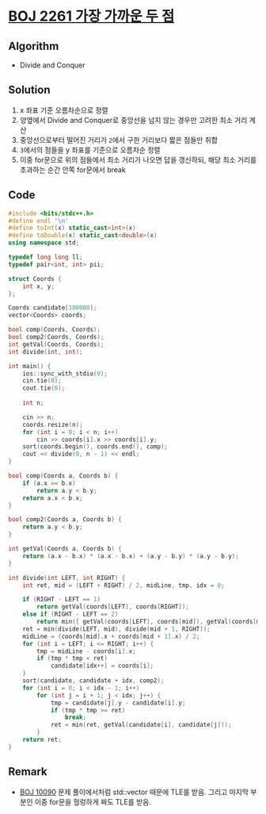 [BOJ 2261 가장 가까운 두 점](https://www.acmicpc.net/problem/2261)
=====
Algorithm
-----
* Divide and Conquer

Solution
-----
1. x 좌표 기준 오름차순으로 정렬
2. 양옆에서 Divide and Conquer로 중앙선을 넘지 않는 경우만 고려한 최소 거리 계산
3. 중앙선으로부터 떨어진 거리가 ```2```에서 구한 거리보다 짧은 점들만 취합
4. ```3```에서의 점들을 y 좌표를 기준으로 오름차순 정렬
5. 이중 for문으로 위의 점들에서 최소 거리가 나오면 답을 갱신하되, 해당 최소 거리를 초과하는 순간 안쪽 for문에서 break

Code
-----

```cpp
#include <bits/stdc++.h>
#define endl '\n'
#define toInt(x) static_cast<int>(x)
#define toDouble(x) static_cast<double>(x)
using namespace std;

typedef long long ll;
typedef pair<int, int> pii;

struct Coords {
	int x, y;
};

Coords candidate[100000];
vector<Coords> coords;

bool comp(Coords, Coords);
bool comp2(Coords, Coords);
int getVal(Coords, Coords);
int divide(int, int);

int main() {
	ios::sync_with_stdio(0);
	cin.tie(0);
	cout.tie(0);
	
	int n;

	cin >> n;
	coords.resize(n);
	for (int i = 0; i < n; i++)
		cin >> coords[i].x >> coords[i].y;
	sort(coords.begin(), coords.end(), comp);
	cout << divide(0, n - 1) << endl;
}

bool comp(Coords a, Coords b) {
	if (a.x == b.x)
		return a.y < b.y;
	return a.x < b.x;
}

bool comp2(Coords a, Coords b) {
	return a.y < b.y;
}

int getVal(Coords a, Coords b) {
	return (a.x - b.x) * (a.x - b.x) + (a.y - b.y) * (a.y - b.y);
}

int divide(int LEFT, int RIGHT) {
	int ret, mid = (LEFT + RIGHT) / 2, midLine, tmp, idx = 0;

	if (RIGHT - LEFT == 1)
		return getVal(coords[LEFT], coords[RIGHT]);
	else if (RIGHT - LEFT == 2)
		return min({ getVal(coords[LEFT], coords[mid]), getVal(coords[mid], coords[RIGHT]), getVal(coords[RIGHT], coords[LEFT]) });
	ret = min(divide(LEFT, mid), divide(mid + 1, RIGHT));
	midLine = (coords[mid].x + coords[mid + 1].x) / 2;
	for (int i = LEFT; i <= RIGHT; i++) {
		tmp = midLine - coords[i].x;
		if (tmp * tmp < ret)
			candidate[idx++] = coords[i];
	}
	sort(candidate, candidate + idx, comp2);
	for (int i = 0; i < idx - 1; i++)
		for (int j = i + 1; j < idx; j++) {
			tmp = candidate[j].y - candidate[i].y;
			if (tmp * tmp >= ret)
				break;
			ret = min(ret, getVal(candidate[i], candidate[j]));
		}
	return ret;
}
```

Remark
-----
* [BOJ 10090](https://www.acmicpc.net/problem/10090) 문제 풀이에서처럼 std::vector 때문에 TLE를 받음. 그리고 마지막 부분인 이중 for문을 헐렁하게 짜도 TLE를 받음.